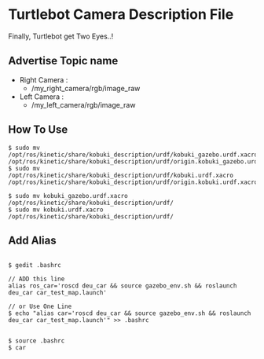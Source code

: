 # Turtlebot Camera Description File
Finally, Turtlebot get Two Eyes..!


## Advertise Topic name
- Right Camera :
  - /my_right_camera/rgb/image_raw
- Left Camera :
  - /my_left_camera/rgb/image_raw
  
## How To Use
```Shell
$ sudo mv /opt/ros/kinetic/share/kobuki_description/urdf/kobuki_gazebo.urdf.xacro /opt/ros/kinetic/share/kobuki_description/urdf/origin.kobuki_gazebo.urdf.xacro
$ sudo mv /opt/ros/kinetic/share/kobuki_description/urdf/kobuki.urdf.xacro /opt/ros/kinetic/share/kobuki_description/urdf/origin.kobuki.urdf.xacro

$ sudo mv kobuki_gazebo.urdf.xacro /opt/ros/kinetic/share/kobuki_description/urdf/
$ sudo mv kobuki.urdf.xacro /opt/ros/kinetic/share/kobuki_description/urdf/

```

## Add Alias
```Shell

$ gedit .bashrc

// ADD this line
alias ros_car='roscd deu_car && source gazebo_env.sh && roslaunch deu_car car_test_map.launch'

// or Use One Line
$ echo "alias car='roscd deu_car && source gazebo_env.sh && roslaunch deu_car car_test_map.launch'" >> .bashrc


$ source .bashrc
$ car

```
